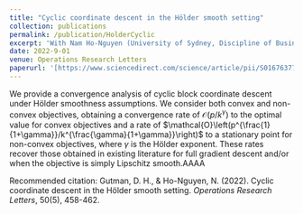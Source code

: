 ```yaml
---
title: "Cyclic coordinate descent in the Hölder smooth setting"
collection: publications
permalink: /publication/HolderCyclic
excerpt: 'With Nam Ho-Nguyen (University of Sydney, Discipline of Business Analytics)'
date: 2022-9-01
venue: Operations Research Letters
paperurl: '[https://www.sciencedirect.com/science/article/pii/S0167637722000712]'
---
```


We provide a convergence analysis of cyclic block coordinate descent under Hölder smoothness assumptions. We consider both convex and non-convex objectives, obtaining a convergence rate of $\mathcal{O}\left(p/k^\gamma\right)$ to the optimal value for convex objectives and a rate of $\mathcal{O}\left(p^{\frac{1}{1+\gamma}}/k^{\frac{\gamma}{1+\gamma}}\right)$ to a stationary point for non-convex objectives, where $\gamma$ is the Hölder exponent. These rates recover those obtained in existing literature for full gradient descent and/or when the objective is simply Lipschitz smooth.AAAA

Recommended citation: Gutman, D. H., & Ho-Nguyen, N. (2022). Cyclic coordinate descent in the Hölder smooth setting. *Operations Research Letters*, 50(5), 458-462.
